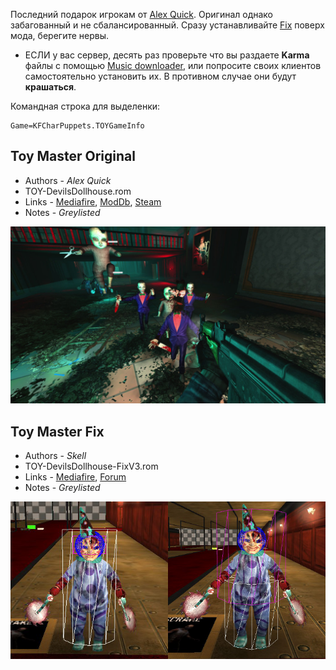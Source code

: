 [Alex Quick]: <https://steamcommunity.com/profiles/76561197968508560> 'KF_Alex'
[Music downloader]: <https://forums.tripwireinteractive.com/index.php?threads/mutator-music-downloader.101249/> 'music downloader'

Последний подарок игрокам от [Alex Quick]. Оригинал однако забагованный и не сбалансированный. Сразу устанавливайте [Fix](#Toy-Master-Fix) поверх мода, берегите нервы.

* ЕСЛИ у вас сервер, десять раз проверьте что вы раздаете **Karma** файлы с помощью [Music downloader], или попросите своих клиентов самостоятельно установить их. В противном случае они будут **крашаться**.

Командная строка для выделенки:

```clike
Game=KFCharPuppets.TOYGameInfo
```

## Toy Master Original

* Authors - *Alex Quick*
* TOY-DevilsDollhouse.rom
* Links - [Mediafire](<https://www.mediafire.com/file/lpu8z96zdlgr2en/ToyMaster.zip/file>), [ModDb](<https://www.moddb.com/mods/toy-master>), [Steam](<https://store.steampowered.com/app/326960/Killing_Floor__Toy_Master/>)
* Notes - *Greylisted*

![IMG](./_images/toy_DevilsDollhouse.jpeg ':size=300')

## Toy Master Fix

* Authors - *Skell*
* TOY-DevilsDollhouse-FixV3.rom
* Links - [Mediafire](<https://www.mediafire.com/file/47aa66d8h8q68a6/Toy_Master_Fix_V3.zip/file>), [Forum](<https://forums.tripwireinteractive.com/index.php?threads/killing-floor-toy-master-bugs-and-fixes.104461/>)
* Notes - *Greylisted*

![IMG](./_images/toy_DevilsDollhouseFix.png ':size=300')
